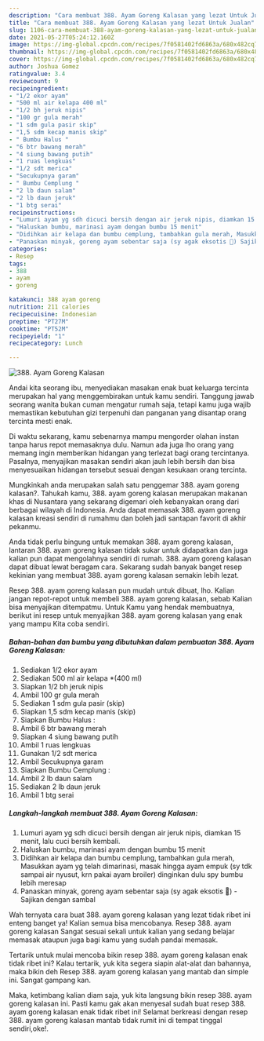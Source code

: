 ```yaml
---
description: "Cara membuat 388. Ayam Goreng Kalasan yang lezat Untuk Jualan"
title: "Cara membuat 388. Ayam Goreng Kalasan yang lezat Untuk Jualan"
slug: 1106-cara-membuat-388-ayam-goreng-kalasan-yang-lezat-untuk-jualan
date: 2021-05-27T05:24:12.160Z
image: https://img-global.cpcdn.com/recipes/7f0581402fd6863a/680x482cq70/388-ayam-goreng-kalasan-foto-resep-utama.jpg
thumbnail: https://img-global.cpcdn.com/recipes/7f0581402fd6863a/680x482cq70/388-ayam-goreng-kalasan-foto-resep-utama.jpg
cover: https://img-global.cpcdn.com/recipes/7f0581402fd6863a/680x482cq70/388-ayam-goreng-kalasan-foto-resep-utama.jpg
author: Joshua Gomez
ratingvalue: 3.4
reviewcount: 9
recipeingredient:
- "1/2 ekor ayam"
- "500 ml air kelapa 400 ml"
- "1/2 bh jeruk nipis"
- "100 gr gula merah"
- "1 sdm gula pasir skip"
- "1,5 sdm kecap manis skip"
- " Bumbu Halus "
- "6 btr bawang merah"
- "4 siung bawang putih"
- "1 ruas lengkuas"
- "1/2 sdt merica"
- "Secukupnya garam"
- " Bumbu Cemplung "
- "2 lb daun salam"
- "2 lb daun jeruk"
- "1 btg serai"
recipeinstructions:
- "Lumuri ayam yg sdh dicuci bersih dengan air jeruk nipis, diamkan 15 menit, lalu cuci bersih kembali."
- "Haluskan bumbu, marinasi ayam dengan bumbu 15 menit"
- "Didihkan air kelapa dan bumbu cemplung, tambahkan gula merah, Masukkan ayam yg telah dimarinasi, masak hingga ayam empuk (sy tdk sampai air nyusut, krn pakai ayam broiler) dinginkan dulu spy bumbu lebih meresap"
- "Panaskan minyak, goreng ayam sebentar saja (sy agak eksotis 🙂) Sajikan dengan sambal"
categories:
- Resep
tags:
- 388
- ayam
- goreng

katakunci: 388 ayam goreng 
nutrition: 211 calories
recipecuisine: Indonesian
preptime: "PT27M"
cooktime: "PT52M"
recipeyield: "1"
recipecategory: Lunch

---
```



![388. Ayam Goreng Kalasan](https://img-global.cpcdn.com/recipes/7f0581402fd6863a/680x482cq70/388-ayam-goreng-kalasan-foto-resep-utama.jpg)

Andai kita seorang ibu, menyediakan masakan enak buat keluarga tercinta merupakan hal yang menggembirakan untuk kamu sendiri. Tanggung jawab seorang  wanita bukan cuman mengatur rumah saja, tetapi kamu juga wajib memastikan kebutuhan gizi terpenuhi dan panganan yang disantap orang tercinta mesti enak.

Di waktu  sekarang, kamu sebenarnya mampu mengorder olahan instan tanpa harus repot memasaknya dulu. Namun ada juga lho orang yang memang ingin memberikan hidangan yang terlezat bagi orang tercintanya. Pasalnya, menyajikan masakan sendiri akan jauh lebih bersih dan bisa menyesuaikan hidangan tersebut sesuai dengan kesukaan orang tercinta. 



Mungkinkah anda merupakan salah satu penggemar 388. ayam goreng kalasan?. Tahukah kamu, 388. ayam goreng kalasan merupakan makanan khas di Nusantara yang sekarang digemari oleh kebanyakan orang dari berbagai wilayah di Indonesia. Anda dapat memasak 388. ayam goreng kalasan kreasi sendiri di rumahmu dan boleh jadi santapan favorit di akhir pekanmu.

Anda tidak perlu bingung untuk memakan 388. ayam goreng kalasan, lantaran 388. ayam goreng kalasan tidak sukar untuk didapatkan dan juga kalian pun dapat mengolahnya sendiri di rumah. 388. ayam goreng kalasan dapat dibuat lewat beragam cara. Sekarang sudah banyak banget resep kekinian yang membuat 388. ayam goreng kalasan semakin lebih lezat.

Resep 388. ayam goreng kalasan pun mudah untuk dibuat, lho. Kalian jangan repot-repot untuk membeli 388. ayam goreng kalasan, sebab Kalian bisa menyajikan ditempatmu. Untuk Kamu yang hendak membuatnya, berikut ini resep untuk menyajikan 388. ayam goreng kalasan yang enak yang mampu Kita coba sendiri.

<!--inarticleads1-->

##### Bahan-bahan dan bumbu yang dibutuhkan dalam pembuatan 388. Ayam Goreng Kalasan:

1. Sediakan 1/2 ekor ayam
1. Sediakan 500 ml air kelapa *(400 ml)
1. Siapkan 1/2 bh jeruk nipis
1. Ambil 100 gr gula merah
1. Sediakan 1 sdm gula pasir (skip)
1. Siapkan 1,5 sdm kecap manis (skip)
1. Siapkan  Bumbu Halus :
1. Ambil 6 btr bawang merah
1. Siapkan 4 siung bawang putih
1. Ambil 1 ruas lengkuas
1. Gunakan 1/2 sdt merica
1. Ambil Secukupnya garam
1. Siapkan  Bumbu Cemplung :
1. Ambil 2 lb daun salam
1. Sediakan 2 lb daun jeruk
1. Ambil 1 btg serai




<!--inarticleads2-->

##### Langkah-langkah membuat 388. Ayam Goreng Kalasan:

1. Lumuri ayam yg sdh dicuci bersih dengan air jeruk nipis, diamkan 15 menit, lalu cuci bersih kembali.
1. Haluskan bumbu, marinasi ayam dengan bumbu 15 menit
1. Didihkan air kelapa dan bumbu cemplung, tambahkan gula merah, Masukkan ayam yg telah dimarinasi, masak hingga ayam empuk (sy tdk sampai air nyusut, krn pakai ayam broiler) dinginkan dulu spy bumbu lebih meresap
1. Panaskan minyak, goreng ayam sebentar saja (sy agak eksotis 🙂) - Sajikan dengan sambal




Wah ternyata cara buat 388. ayam goreng kalasan yang lezat tidak ribet ini enteng banget ya! Kalian semua bisa mencobanya. Resep 388. ayam goreng kalasan Sangat sesuai sekali untuk kalian yang sedang belajar memasak ataupun juga bagi kamu yang sudah pandai memasak.

Tertarik untuk mulai mencoba bikin resep 388. ayam goreng kalasan enak tidak ribet ini? Kalau tertarik, yuk kita segera siapin alat-alat dan bahannya, maka bikin deh Resep 388. ayam goreng kalasan yang mantab dan simple ini. Sangat gampang kan. 

Maka, ketimbang kalian diam saja, yuk kita langsung bikin resep 388. ayam goreng kalasan ini. Pasti kamu gak akan menyesal sudah buat resep 388. ayam goreng kalasan enak tidak ribet ini! Selamat berkreasi dengan resep 388. ayam goreng kalasan mantab tidak rumit ini di tempat tinggal sendiri,oke!.

